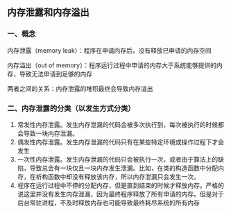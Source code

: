 ## 内存泄露和内存溢出

### 一、概念

内存泄露（memory leak）：程序在申请内存后，没有释放已申请的内存空间

内存溢出（out of memory）：程序运行过程中申请的内存大于系统能够提供的内存，导致无法申请到足够的内存

两者之间的关系：内存泄露的堆积最终会导致内存溢出

### 二、内存泄露的分类（以发生方式分类）

1. 常发性内存泄露。发生内存泄漏的代码会被多次执行到，每次被执行的时候都会导致一块内存泄漏。
2. 偶发性内存泄露。发生内存泄漏的代码只有在某些特定环境或操作过程下才会发生
3. 一次性内存泄露。发生内存泄漏的代码只会被执行一次，或者由于算法上的缺陷，导致总会有一块仅且一块内存发生泄漏。比如，在类的构造函数中分配内存，在析构函数中却没有释放该内存，所以内存泄漏只会发生一次。 
4. 程序在运行过程中不停的分配内存，但是直到结束的时候才释放内存。严格的说这里并没有发生内存泄漏，因为最终程序释放了所有申请的内存。但是对于后台常驻进程，不及时释放内存也可能导致最终耗尽系统的所有内存